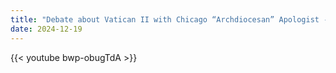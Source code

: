 ```yaml
---
title: "Debate about Vatican II with Chicago “Archdiocesan” Apologist - 3/5"
date: 2024-12-19
---
```


{{< youtube bwp-obugTdA >}}
